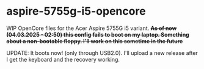 # aspire-5755g-i5-opencore
WIP OpenCore files for the Acer Aspire 5755G i5 variant.
~~**As of now (04.03.2025 - 02:50) this config fails to boot on my laptop. Something about a non-bootable floppy. I'll work on this sometime in the future**~~

UPDATE: It boots now! (only through USB2.0). I'll upload a new release after I get the keyboard and the recovery working.

